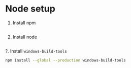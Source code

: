 # Node setup

1. Install npm

```bash

```

2. Install node

```bash

```

?. Install `windows-build-tools` 

```bash
npm install --global --production windows-build-tools
```